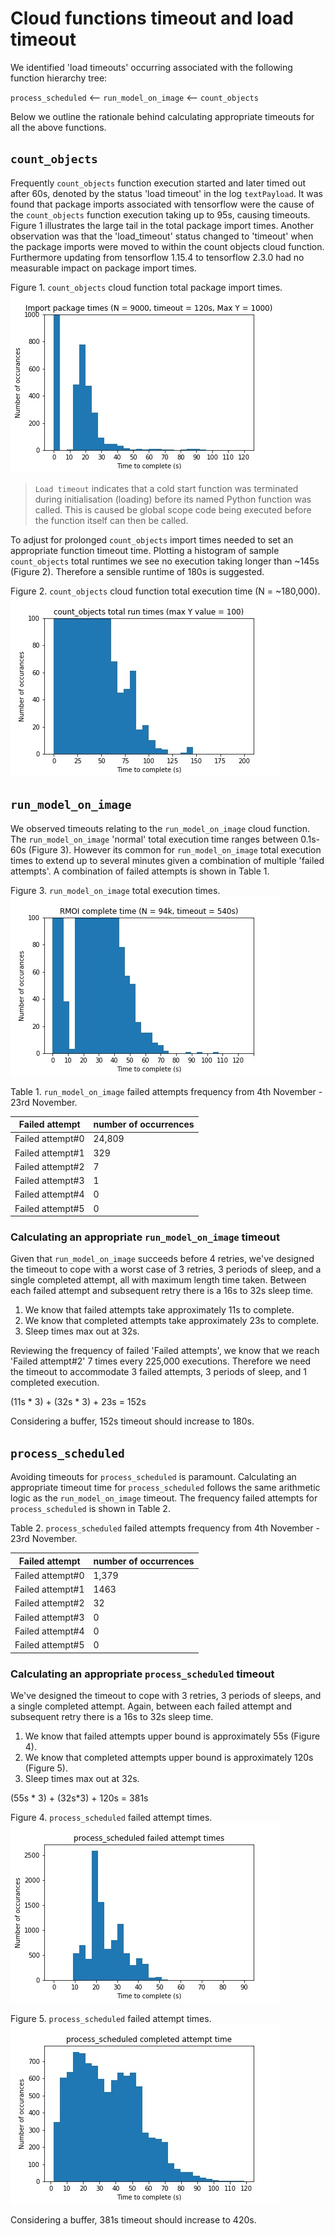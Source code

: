 # Cloud functions timeout and load timeout

We identified 'load timeouts' occurring associated with the following function
hierarchy tree:

`process_scheduled` <-- `run_model_on_image` <-- `count_objects`

Below we outline the rationale behind calculating appropriate timeouts for all the above functions.

## `count_objects`

 Frequently `count_objects` function execution started and later timed out
 after 60s, denoted by the status 'load timeout' in the log `textPayload`. It was found that
 package imports associated with tensorflow were the cause of the `count_objects` function execution
 taking up to 95s, causing timeouts. Figure 1 illustrates the large tail in the total
 package import times. Another observation was that the 'load_timeout' status changed
 to 'timeout' when the package imports were moved to within the count objects cloud
 function. Furthermore updating from tensorflow 1.15.4 to tensorflow 2.3.0 had no measurable impact
 on package import times.

 Figure 1. `count_objects` cloud function total package import times.
 ![](DesignRationalFigures/count_objects_total_import_times.jpg)

 > `Load timeout` indicates that a cold start function was terminated during initialisation (loading) before its named Python function was called. This is caused be global scope code being executed before the function itself can then be called.

To adjust for prolonged `count_objects` import times needed to set an appropriate function
timeout time. Plotting a histogram of sample `count_objects` total runtimes we see no
execution taking longer than ~145s (Figure 2). Therefore a sensible runtime of 180s is suggested.

Figure 2. `count_objects` cloud function total execution time (N = ~180,000).
![](DesignRationalFigures/count_objects_total_run_times.jpeg)

## `run_model_on_image`

We observed timeouts relating to the `run_model_on_image` cloud function. The `run_model_on_image`
'normal' total execution time ranges between 0.1s-60s (Figure 3). However its common for `run_model_on_image`
total execution times to extend up to several minutes given a combination of multiple
'failed attempts'. A combination of failed attempts is shown in Table 1.

Figure 3. `run_model_on_image` total execution times.
![](DesignRationalFigures/run_model_on_image_total_execution_time.jpeg)

Table 1. `run_model_on_image` failed attempts frequency from 4th November - 23rd November.

| Failed attempt  | number of occurrences |
|-------------|-----------------------|
| Failed attempt#0  | 24,809 |
| Failed attempt#1  | 329 |
| Failed attempt#2  | 7 |
| Failed attempt#3  | 1 |
| Failed attempt#4  | 0 |
| Failed attempt#5  | 0 |

### Calculating an appropriate `run_model_on_image` timeout

Given that `run_model_on_image` succeeds before 4 retries, we've designed the timeout to cope with a worst case of 3 retries, 3 periods of sleep, and a single completed attempt, all with maximum length time taken.
Between each failed attempt and subsequent retry there is a 16s to 32s sleep time.

1. We know that failed attempts take approximately 11s to complete.
1. We know that completed attempts take approximately 23s to complete.
1. Sleep times max out at 32s.

Reviewing the frequency of failed 'Failed attempts', we know that we reach 'Failed attempt#2'
7 times every 225,000 executions. Therefore we need the timeout to accommodate 3 failed
attempts, 3 periods of sleep, and 1 completed execution.

(11s * 3) + (32s * 3) + 23s = 152s

Considering a buffer, 152s timeout should increase to 180s.

## `process_scheduled`

Avoiding timeouts for `process_scheduled` is paramount. Calculating an appropriate timeout time
for `process_scheduled` follows the same arithmetic logic as the `run_model_on_image` timeout.
The frequency failed attempts for `process_scheduled` is shown in Table 2.

Table 2.  `process_scheduled` failed attempts frequency from 4th November - 23rd November.

| Failed attempt  | number of occurrences |
|-------------|-----------------------|
| Failed attempt#0  | 1,379 |
| Failed attempt#1  | 1463 |
| Failed attempt#2  | 32 |
| Failed attempt#3  | 0 |
| Failed attempt#4  | 0 |
| Failed attempt#5  | 0 |

### Calculating an appropriate `process_scheduled` timeout

We've designed the timeout to cope with 3 retries, 3 periods of sleeps, and a single completed attempt.
Again, between each failed attempt and subsequent retry there is a 16s to 32s sleep time.

1. We know that failed attempts upper bound is approximately 55s (Figure 4).
1. We know that completed attempts upper bound is approximately 120s (Figure 5).
1. Sleep times max out at 32s.

(55s * 3) + (32s*3) + 120s = 381s

Figure 4. `process_scheduled` failed attempt times.
![](DesignRationalFigures/process_scheduled_failed_attempt_histogram.jpeg)

Figure 5. `process_scheduled` failed attempt times.
![](DesignRationalFigures/process_scheduled_completed_attempt_times.jpeg)

Considering a buffer, 381s timeout should increase to 420s.
